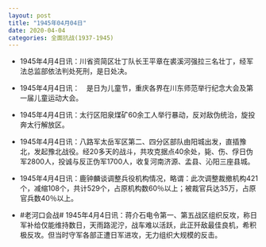 ```yaml
---
layout: post
title: "1945年04月04日"
date: 2020-04-04
categories: 全面抗战(1937-1945)
---
```


<meta name="referrer" content="no-referrer" />

- 1945年4月4日讯：川省资简区壮丁队长王平章在裘溪河强拉三名壮丁，经军法总监部依法判处死刑，是日处决。 

- 1945年4月4日讯：　是日为儿童节，重庆各界在川东师范举行纪念大会及第一届儿童运动大会。 

- 1945年4月4日讯：太行区阳泉煤矿60余工人举行暴动，反对敌伪统治，旋投奔太行解放区。 

- 1945年4月4日讯：八路军太岳军区第二、四分区部队由阳城出发，直插豫北，发起豫北战役。经20多天的战斗，共攻克据点40余处，毙、伤、俘日伪军2800人，投诚与反正伪军1700人，收复河南济源、孟县、沁阳三座县城。 

- 1945年4月4日讯：鹿钟麟谈调整兵役机构情况，略谓：此次调整裁撤机构421个，减缩108个，共计529个，占原机构数60％以上；被裁官兵达35万，占原官兵数40％以上。 

- #老河口会战# 1945年4月4日讯：蒋介石电令第一、第五战区组织反攻，称日军补给仅能维持数日，天雨路泥泞，战车难以活跃，此正歼敌最佳良机，希积极反攻。但当时守军各部正遭日军进攻，无力组织大规模的反击。 

